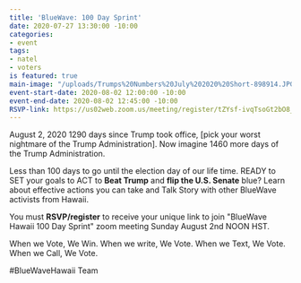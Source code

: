 ```yaml
---
title: 'BlueWave: 100 Day Sprint'
date: 2020-07-27 13:30:00 -10:00
categories:
- event
tags:
- natel
- voters
is featured: true
main-image: "/uploads/Trumps%20Numbers%20July%202020%20Short-898914.JPG"
event-start-date: 2020-08-02 12:00:00 -10:00
event-end-date: 2020-08-02 12:45:00 -10:00
RSVP-link: https://us02web.zoom.us/meeting/register/tZYsf-ivqTsoGt2bO8_q5CIgMF3gq0W42KzE
---
```


August 2, 2020
1290 days since Trump took office, [pick your worst nightmare of the Trump Administration].  Now imagine 1460 more days of the Trump Administration. 

Less than 100 days to go until the election day of our life time.  READY to SET your goals to ACT to **Beat Trump** and **flip the U.S. Senate** blue?   Learn about effective actions you can take and Talk Story with other BlueWave activists from Hawaii. 

You must **RSVP/register** to receive your unique link to join "BlueWave Hawaii 100 Day Sprint" zoom meeting Sunday August 2nd NOON HST. 

When we Vote, We Win. When we write, We Vote. When we Text, We Vote. When we Call, We Vote.

#BlueWaveHawaii Team
